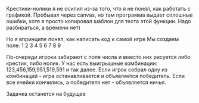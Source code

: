 Крестики-нолики я не осилил из-за того, что я не понял, как работать с графикой. Пробывал через canvas, но там программа выдает сплошные ошибки, хотя
я просто копировал шаблон для теста этой функции. Надо разбираться, а времени нет)

Но я впринципе понял, как написать код к самой игре
Мы создаем поле:
1   2   3
4   5   6
7   8   9

По-очереди игроки забирают с поля числа и вместо них рисуется либо крестик, либо нолик.
У нас есть выигрышные комбинации: 123,456,159,951,519,591 и так далее.
Если игрок собрал одну из комбинаций - игра останавливается и объявляется победитель.
Если все ячейки кончились, а победителя нет - объявляется ничья.

Задачка останется на будущее
